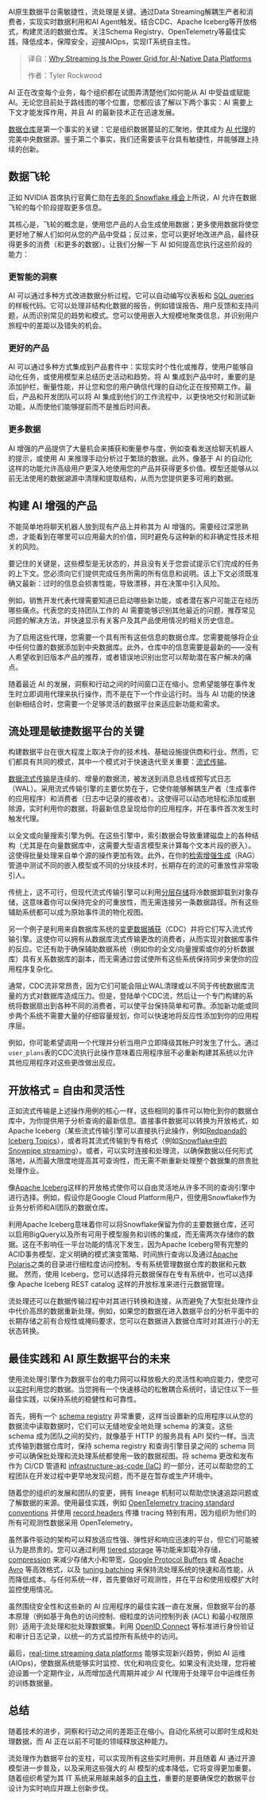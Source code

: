 <!--
title: 为什么流处理是AI原生数据平台的电力网络
cover: https://cdn.thenewstack.io/media/2025/05/6b068a06-streaming-power-grid-ai-native-data-platforms.jpg
summary: AI原生数据平台需敏捷性，流处理是关键。通过Data Streaming解耦生产者和消费者，实现实时数据利用和AI Agent触发。结合CDC、Apache Iceberg等开放格式，构建灵活的数据仓库。关注Schema Registry、OpenTelemetry等最佳实践，降低成本，保障安全，迎接AIOps，实现IT系统自主性。
-->

AI原生数据平台需敏捷性，流处理是关键。通过Data Streaming解耦生产者和消费者，实现实时数据利用和AI Agent触发。结合CDC、Apache Iceberg等开放格式，构建灵活的数据仓库。关注Schema Registry、OpenTelemetry等最佳实践，降低成本，保障安全，迎接AIOps，实现IT系统自主性。

> 译自：[Why Streaming Is the Power Grid for AI-Native Data Platforms](https://thenewstack.io/why-streaming-is-the-power-grid-for-ai-native-data-platforms/)
> 
> 作者：Tyler Rockwood

AI 正在改变每个业务，每个组织都在试图弄清楚他们如何能从 AI 中受益或赋能 AI。无论您目前处于路线图的哪个位置，您都应该了解以下两个事实：AI 需要上下文才能发挥作用，并且 AI 的最新技术正在迅速发展。

[数据仓库](https://towardsdatascience.com/data-warehouse-redefined-f65609454a01/)是第一个事实的关键：它是组织数据蔓延的汇聚地，使其成为 [AI 代理](https://thenewstack.io/ai-agents-a-comprehensive-introduction-for-developers/)的完美中央数据源。鉴于第二个事实，我们还需要该平台具有敏捷性，并能够跟上持续的创新。

## 数据飞轮

正如 NVIDIA 首席执行官黄仁勋在[去年的 Snowflake 峰会](https://blogs.nvidia.com/blog/snowflake-summit-2024/)上所说，AI 允许在数据飞轮的每个阶段提取更多信息。

其核心是，飞轮的概念是，使用您产品的人会生成使用数据；更多使用数据将使您更好地了解人们如何从您的产品中受益；反过来，您可以更好地改进产品，最终获得更多的消费（和更多的数据）。让我们分解一下 AI 如何提高您执行这些阶段的能力：

### 更智能的洞察

AI 可以通过多种方式改进数据分析过程。它可以自动编写仪表板和 [SQL queries](https://roadmap.sh/sql) 的样板代码。它可以处理非结构化数据的报告，例如错误报告、用户反馈和支持问题，从而识别常见的趋势和模式。您可以使用嵌入大规模地聚类信息，并识别用户旅程中的差距以及错失的机会。

### 更好的产品

AI 可以通过多种方式集成到产品套件中：实现实时个性化或推荐，使用户能够自动化任务，或使用模型来总结历史活动和趋势。将 AI 集成到产品中时，重要的是添加护栏，衡量性能，并让您和您的用户确信代理的自动化正在按预期工作。最后，产品和开发团队可以将 AI 集成到他们的工作流程中，以更快地交付和测试新功能，从而使他们能够提前而不是推后时间表。

### 更多数据

AI 增强的产品提供了大量机会来捕获和衡量参与度，例如查看发送给聊天机器人的提示，或使用 AI 来推理手动分析过于繁琐的数据。此外，像基于 AI 的自动化这样的功能允许高级用户更深入地使用您的产品并获得更多价值。模型还能够从以前无法使用的数据湖源中清理和提取结构，从而为您提供更多可用的数据。

## 构建 AI 增强的产品

不能简单地将聊天机器人放到现有产品上并称其为 AI 增强的。需要经过深思熟虑，才能看到在哪里可以应用最大的价值，同时避免与这种新的和非确定性技术相关的风险。

要记住的关键是，这些模型是无状态的，并且没有关于您尝试提示它们完成的任务的上下文。您必须向它们提供完成任务所需的所有信息和说明。该上下文必须既准确又最新：过时的信息会损害性能，导致漂移，并在决策中引入风险。

例如，销售开发代表代理需要知道已启动哪些新功能，或者潜在客户可能正在经历哪些痛点。代表您的支持团队工作的 AI 需要能够识别其他最近的问题，推荐常见问题的解决方法，并快速显示有关客户及其产品使用情况的相关历史信息。

为了启用这些代理，您需要一个具有所有这些信息的数据仓库。您需要能够将企业中任何位置的数据添加到中央数据库。此外，仓库中的信息需要是最新的——没有人希望收到旧版本产品的推荐，或者错误地识别出您可以帮助潜在客户解决的痛点。

随着最近 AI 的发展，洞察和行动之间的时间窗口正在缩小。您希望能够在事件发生时立即调用代理来执行操作，而不是在下一个作业运行时。当与 AI 功能的快速创新相结合时，您需要一个足够灵活的数据平台来适应新功能和需求。

## 流处理是敏捷数据平台的关键

构建数据平台在很大程度上取决于你的技术栈、基础设施提供商和行业。然而，它们都具有共同的模式，其中一个模式对于快速迭代至关重要：[流式传输](https://thenewstack.io/data-streaming/)。

[数据流式传输](https://www.redpanda.com/blog/streaming-data-examples-best-practices-tools)是连续的、增量的数据流，被发送到消息总线或预写式日志（WAL）。采用流式传输引擎的主要优势在于，它使你能够解耦生产者（生成事件的应用程序）和消费者（日志中记录的接收者）。这使得可以动态地轻松添加或删除源，实时利用你的数据，将最新信息呈现给你的应用程序，并在事件首次发生时触发代理。

以全文或向量搜索引擎为例。在这些引擎中，索引数据会导致重建磁盘上的各种结构（尤其是在向量数据库中，这需要大型语言模型来计算每个文本片段的嵌入）。这使得批量处理来自单个源的操作更加有效。此外，在你的[检索增强生成](https://docs.redpanda.com/redpanda-connect/cookbooks/rag/)（RAG）管道中测试不同的嵌入模型或不同的分块技术时，长期存在的流的可重放性非常吸引人。

传统上，这不可行，但现代流式传输引擎可以利用[分层存储](https://www.redpanda.com/blog/cloud-native-streaming-data-lower-cost)将冷数据卸载到对象存储，这意味着你可以保持完全的可重放性，而无需连接另一条数据路径。所有这些辅助系统都可以成为原始事件流的物化视图。

另一个例子是利用来自数据库系统的[变更数据捕获](https://www.redpanda.com/guides/fundamentals-of-data-engineering-cdc-change-data-capture)（CDC）并将它们写入流式传输引擎。这使你可以拥有从数据库流式传输更改的消费者，从而实现对数据库事件的反应。它还有助于确保辅助数据系统（例如你的全文/向量搜索或你的分析数据库）具有关系数据库的副本，而无需通过尝试使所有这些系统保持同步来使你的应用程序复杂化。

通常，CDC流非常昂贵，因为它们可能会阻止WAL清理或以不同于传统数据库流量的方式对数据库造成压力。但是，登陆单个CDC流，然后让一个专门构建的系统将数据扇出到各种不同的消费者，可以使平台保持简单和可靠。添加新功能或同步两个系统不需要大量的仔细容量规划，你可以快速地将反应性添加到你的应用程序层。

例如，你可能希望调用一个代理并分析当用户立即降级其帐户时发生了什么。通过`user_plans`表的CDC流执行此操作意味着应用程序层不必重新构建其系统以允许其他应用程序对这些更改做出反应。

## 开放格式 = 自由和灵活性

正如流式传输是上述操作用例的核心一样，这些相同的事件可以物化到你的数据仓库中，为你提供用于分析查询的最新信息。直接事件数据可以转换为开放格式，如Apache Iceberg（某些流式传输引擎可以直接执行此操作，例如[Redpanda的Iceberg Topics](https://www.redpanda.com/blog/redpanda-25-1-iceberg-topics-ga)），或者将其流式传输到专有格式（例如[Snowflake中的Snowpipe streaming](https://quickstarts.snowflake.com/guide/redpanda-connect-ingestion-with-snowpipe-streaming/)）。或者，可以实时连接和处理流，以确保数据以任何形式落地，从而最大限度地提高其可查询性，而无需不断重新处理整个数据集的昂贵批处理作业。

像[Apache Iceberg](https://iceberg.apache.org/)这样的开放格式使你可以自由灵活地从许多不同的查询引擎中进行选择。例如，假设你是Google Cloud Platform用户，但使用Snowflake作为业务分析师和AI团队的数据仓库。

利用Apache Iceberg意味着你可以将Snowflake保留为你的主要数据仓库，还可以启用BigQuery以及所有可用于模型服务和训练的集成，而无需两次存储你的数据。这在不影响任一平台功能的情况下发生，因为Apache Iceberg带有完整的ACID事务模型、定义明确的模式演变策略、时间旅行查询以及通过[Apache Polaris](https://polaris.apache.org/)之类的目录进行细粒度访问控制。专有系统管理数据仓库的数据和元数据。
然而，使用 Iceberg，您可以选择将元数据保存在专有系统中，也可以选择像 Apache Iceberg REST catalog 这样的开放标准来进行元数据管理。

流处理还可以在数据传输过程中对其进行转换和连接，从而避免了大型批处理作业中代价高昂的数据重新处理。例如，如果您的数据在进入数据平台的分析平面中的长期存储之前有合规性或掩码要求，您可以在数据进入数据仓库时对其进行小的无状态转换。

## 最佳实践和 AI 原生数据平台的未来

使用流处理引擎作为数据平台的电力网可以释放极大的灵活性和响应能力，使您可以[实时](https://thenewstack.io/how-to-build-a-scalable-platform-architecture-for-real-time-data)利用您的数据。当您拥有一个快速移动的松散耦合系统时，请记住以下一些最佳实践，以保持系统的稳健性和可靠性。

首先，拥有一个 [schema registry](https://www.redpanda.com/blog/schema-registry-kafka-streaming) 非常重要，这样当设置新的应用程序以从您的数据流中读取数据时，它们可以无缝地安全地处理 schema 的演变。这些 schema 成为团队之间的契约，就像基于 HTTP 的服务具有 API 契约一样。当流式传输到数据仓库时，保持 schema registry 和查询引擎目录之间的 schema 同步可以确保批处理和流处理系统都使用一致的数据视图。将 schema 更改和发布作为 CI/CD 管道和 [infrastructure-as-code (IaC)](https://thenewstack.io/introduction-to-infrastructure-as-code/) 的一部分，还可以帮助您的工程团队在开发过程中更早地发现问题，而不是在暂存或生产环境中。

随着您的组织的发展和团队的变更，拥有 lineage 机制可以帮助您快速追踪问题或了解数据的来源。使用最佳实践，例如 [OpenTelemetry tracing standard conventions](https://opentelemetry.io/docs/specs/semconv/messaging/kafka/) 并使用 [record headers](https://www.redpanda.com/guides/kafka-cloud-kafka-headers) 传播 tracing 特别有用，因为组织为他们的所有可观测性数据采用 OpenTelemetry。

虽然事件驱动的架构可以释放适应性强、弹性好和响应迅速的平台，但它们可能被认为是昂贵的。您可以通过利用 [tiered storage](https://cwiki.apache.org/confluence/display/KAFKA/KIP-405%3A+Kafka+Tiered+Storage#KIP405:KafkaTieredStorage-Solution-TieredstorageforKafka) 等功能来卸载冷存储，[compression](https://www.redpanda.com/guides/kafka-performance-kafka-optimization) 来减少存储大小和带宽，[Google Protocol Buffers](https://protobuf.dev/) 或 [Apache Avro](https://avro.apache.org/) 等高效格式，以及 [tuning batching](https://www.redpanda.com/blog/batch-tuning-redpanda-performance-part-1) 来保持流处理系统的快速和高性能，从而降低成本。与任何系统一样，首先要做好可观测性，并在平台和使用规模扩大时监控使用情况。

虽然围绕安全性和这些新的 AI 应用程序的最佳实践一直在发展，但数据平台的基本原理（例如基于角色的访问控制、细粒度的访问控制列表 (ACL) 和最小权限原则）适用于流处理和批处理数据集。利用 [OpenID Connect](https://www.microsoft.com/en-us/security/business/security-101/what-is-openid-connect-oidc) 等标准进行身份验证和审计日志记录，以统一的方式监控所有系统中的访问。

最后，[real-time streaming data platforms](https://ai.redpanda.com/) 能够实现新兴趋势，例如 AI 运维 (AIOps)，使数据系统能够实时监控、优化和响应变化。如果没有流处理，您将被迫设置一个定期作业，从而增加迭代周期并减少 AI 代理用于处理平台中运维任务的训练数据量。

## 总结

随着技术的进步，洞察和行动之间的差距正在缩小。自动化系统可以即时生成和处理数据，而 AI 正在以前不可能的领域释放这种能力。

流处理作为数据平台的支柱，可以实现所有这些实时用例，并且随着 AI 通过开源模型进一步普及，以及采用这些强大的 AI 模型的成本降低，它将变得更加重要。随着组织希望为其 IT 系统采用越来越多的[自主性](https://www.redpanda.com/blog/autonomy-future-of-enterprise-ai-agent-infrastructure)，重要的是要确保您的数据平台设计为实时响应并跟上创新步伐。